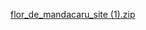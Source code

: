 [flor_de_mandacaru_site (1).zip](https://github.com/user-attachments/files/20628177/flor_de_mandacaru_site.1.zip)

